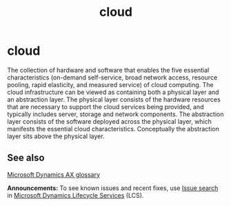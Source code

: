 ﻿---
title: " cloud"
TOCTitle: " cloud"
ms:assetid: DynamicsAXGlossary.1785145
ms:mtpsurl: https://technet.microsoft.com/en-us/library/dynamicsaxglossary.1785145(v=AX.60)
ms:contentKeyID: 62830081
ms.date: 08/25/2014
mtps_version: v=AX.60
f1_keywords:
- Glossary.cloud
---

# cloud

The collection of hardware and software that enables the five essential characteristics (on-demand self-service, broad network access, resource pooling, rapid elasticity, and measured service) of cloud computing. The cloud infrastructure can be viewed as containing both a physical layer and an abstraction layer. The physical layer consists of the hardware resources that are necessary to support the cloud services being provided, and typically includes server, storage and network components. The abstraction layer consists of the software deployed across the physical layer, which manifests the essential cloud characteristics. Conceptually the abstraction layer sits above the physical layer.

## See also

[Microsoft Dynamics AX glossary](glossary/microsoft-dynamics-ax-glossary.md)

  
**Announcements:** To see known issues and recent fixes, use [Issue search](http://go.microsoft.com/fwlink/?linkid=389258) in [Microsoft Dynamics Lifecycle Services](http://go.microsoft.com/fwlink/?linkid=306505) (LCS).

